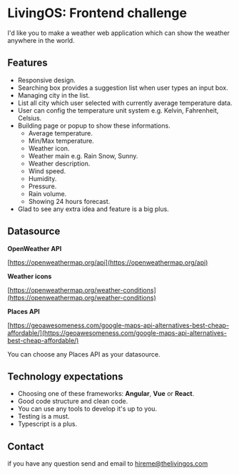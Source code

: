 # LivingOS: Frontend challenge

I'd like you to make a weather web application which can show the weather anywhere in the world.

## Features
 - Responsive design.
 - Searching box provides a suggestion list when user types an input box.
 - Managing city in the list.
 - List all city which user selected with currently average temperature data.
 - User can config the temperature unit system e.g. Kelvin, Fahrenheit, Celsius.
 - Building page or popup to show these informations.
	 - Average temperature.
	 - Min/Max temperature.
	 - Weather icon.
	 - Weather main e.g. Rain Snow, Sunny.
	 - Weather description.
	 - Wind speed.
	 - Humidity.
	 - Pressure.
	 - Rain volume.
	 - Showing 24 hours forecast.
 - Glad to see any extra idea and feature is a big plus.

## Datasource
**OpenWeather API**

[https://openweathermap.org/api](https://openweathermap.org/api)

**Weather icons**

[https://openweathermap.org/weather-conditions](https://openweathermap.org/weather-conditions)

**Places API**

[https://geoawesomeness.com/google-maps-api-alternatives-best-cheap-affordable/](https://geoawesomeness.com/google-maps-api-alternatives-best-cheap-affordable/)

You can choose any Places API as your datasource.


## Technology expectations
- Choosing one of these frameworks: **Angular**, **Vue** or **React**.
- Good code structure and clean code.
- You can use any tools to develop it's up to you.
- Testing is a must.
- Typescript is a plus.

## Contact
if you have any question send and email to hireme@thelivingos.com
